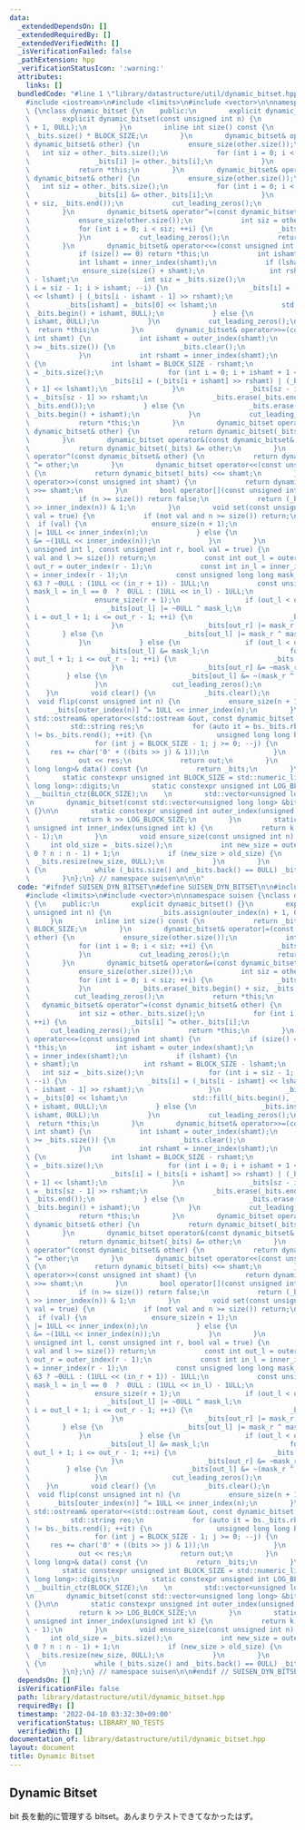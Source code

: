 ```yaml
---
data:
  _extendedDependsOn: []
  _extendedRequiredBy: []
  _extendedVerifiedWith: []
  _isVerificationFailed: false
  _pathExtension: hpp
  _verificationStatusIcon: ':warning:'
  attributes:
    links: []
  bundledCode: "#line 1 \"library/datastructure/util/dynamic_bitset.hpp\"\n\n\n\n\
    #include <iostream>\n#include <limits>\n#include <vector>\n\nnamespace suisen\
    \ {\nclass dynamic_bitset {\n    public:\n        explicit dynamic_bitset() {}\n\
    \        explicit dynamic_bitset(const unsigned int n) {\n            _bits.assign(outer_index(n)\
    \ + 1, 0ULL);\n        }\n        inline int size() const {\n            return\
    \ _bits.size() * BLOCK_SIZE;\n        }\n        dynamic_bitset& operator|=(const\
    \ dynamic_bitset& other) {\n            ensure_size(other.size());\n         \
    \   int siz = other._bits.size();\n            for (int i = 0; i < siz; ++i) {\n\
    \                _bits[i] |= other._bits[i];\n            }\n            cut_leading_zeros();\n\
    \            return *this;\n        }\n        dynamic_bitset& operator&=(const\
    \ dynamic_bitset& other) {\n            ensure_size(other.size());\n         \
    \   int siz = other._bits.size();\n            for (int i = 0; i < siz; ++i) {\n\
    \                _bits[i] &= other._bits[i];\n            }\n            _bits.erase(_bits.begin()\
    \ + siz, _bits.end());\n            cut_leading_zeros();\n            return *this;\n\
    \        }\n        dynamic_bitset& operator^=(const dynamic_bitset& other) {\n\
    \            ensure_size(other.size());\n            int siz = other._bits.size();\n\
    \            for (int i = 0; i < siz; ++i) {\n                _bits[i] ^= other._bits[i];\n\
    \            }\n            cut_leading_zeros();\n            return *this;\n\
    \        }\n        dynamic_bitset& operator<<=(const unsigned int shamt) {\n\
    \            if (size() == 0) return *this;\n            int ishamt = outer_index(shamt);\n\
    \            int lshamt = inner_index(shamt);\n            if (lshamt) {\n   \
    \             ensure_size(size() + shamt);\n                int rshamt = BLOCK_SIZE\
    \ - lshamt;\n                int siz = _bits.size();\n                for (int\
    \ i = siz - 1; i > ishamt; --i) {\n                    _bits[i] = (_bits[i - ishamt]\
    \ << lshamt) | (_bits[i - ishamt - 1] >> rshamt);\n                }\n       \
    \         _bits[ishamt] = _bits[0] << lshamt;\n                std::fill(_bits.begin(),\
    \ _bits.begin() + ishamt, 0ULL);\n            } else {\n                _bits.insert(_bits.begin(),\
    \ ishamt, 0ULL);\n            }\n            cut_leading_zeros();\n          \
    \  return *this;\n        }\n        dynamic_bitset& operator>>=(const unsigned\
    \ int shamt) {\n            int ishamt = outer_index(shamt);\n            if (ishamt\
    \ >= _bits.size()) {\n                _bits.clear();\n                return *this;\n\
    \            }\n            int rshamt = inner_index(shamt);\n            if (rshamt)\
    \ {\n                int lshamt = BLOCK_SIZE - rshamt;\n                int sz\
    \ = _bits.size();\n                for (int i = 0; i + ishamt + 1 < sz; ++i) {\n\
    \                    _bits[i] = (_bits[i + ishamt] >> rshamt) | (_bits[i + ishamt\
    \ + 1] << lshamt);\n                }\n                _bits[sz - ishamt - 1]\
    \ = _bits[sz - 1] >> rshamt;\n                _bits.erase(_bits.end() - ishamt,\
    \ _bits.end());\n            } else {\n                _bits.erase(_bits.begin(),\
    \ _bits.begin() + ishamt);\n            }\n            cut_leading_zeros();\n\
    \            return *this;\n        }\n        dynamic_bitset operator|(const\
    \ dynamic_bitset& other) {\n            return dynamic_bitset(_bits) |= other;\n\
    \        }\n        dynamic_bitset operator&(const dynamic_bitset& other) {\n\
    \            return dynamic_bitset(_bits) &= other;\n        }\n        dynamic_bitset\
    \ operator^(const dynamic_bitset& other) {\n            return dynamic_bitset(_bits)\
    \ ^= other;\n        }\n        dynamic_bitset operator<<(const unsigned int shamt)\
    \ {\n            return dynamic_bitset(_bits) <<= shamt;\n        }\n        dynamic_bitset\
    \ operator>>(const unsigned int shamt) {\n            return dynamic_bitset(_bits)\
    \ >>= shamt;\n        }\n        bool operator[](const unsigned int n) const {\n\
    \            if (n >= size()) return false;\n            return (_bits[outer_index(n)]\
    \ >> inner_index(n)) & 1;\n        }\n        void set(const unsigned int n, bool\
    \ val = true) {\n            if (not val and n >= size()) return;\n          \
    \  if (val) {\n                ensure_size(n + 1);\n                _bits[outer_index(n)]\
    \ |= 1ULL << inner_index(n);\n            } else {\n                _bits[outer_index(n)]\
    \ &= ~(1ULL << inner_index(n));\n            }\n        }\n        void range_set(const\
    \ unsigned int l, const unsigned int r, bool val = true) {\n            if (not\
    \ val and l >= size()) return;\n            const int out_l = outer_index(l),\
    \ out_r = outer_index(r - 1);\n            const int in_l = inner_index(l), in_r\
    \ = inner_index(r - 1);\n            const unsigned long long mask_r = in_r ==\
    \ 63 ? ~0ULL : (1ULL << (in_r + 1)) - 1ULL;\n            const unsigned long long\
    \ mask_l = in_l == 0  ?  0ULL : (1ULL << in_l) - 1ULL;\n            if (val) {\n\
    \                ensure_size(r + 1);\n                if (out_l < out_r) {\n \
    \                   _bits[out_l] |= ~0ULL ^ mask_l;\n                    for (int\
    \ i = out_l + 1; i <= out_r - 1; ++i) {\n                        _bits[i] = ~0ULL;\n\
    \                    }\n                    _bits[out_r] |= mask_r;\n        \
    \        } else {\n                    _bits[out_l] |= mask_r ^ mask_l;\n    \
    \            }\n            } else {\n                if (out_l < out_r) {\n \
    \                   _bits[out_l] &= mask_l;\n                    for (int i =\
    \ out_l + 1; i <= out_r - 1; ++i) {\n                        _bits[i] = 0ULL;\n\
    \                    }\n                    _bits[out_r] &= ~mask_r;\n       \
    \         } else {\n                    _bits[out_l] &= ~(mask_r ^ mask_l);\n\
    \                }\n                cut_leading_zeros();\n            }\n    \
    \    }\n        void clear() {\n            _bits.clear();\n        }\n      \
    \  void flip(const unsigned int n) {\n            ensure_size(n + 1);\n      \
    \      _bits[outer_index(n)] ^= 1ULL << inner_index(n);\n        }\n        friend\
    \ std::ostream& operator<<(std::ostream &out, const dynamic_bitset &bs) {\n  \
    \          std::string res;\n            for (auto it = bs._bits.rbegin(); it\
    \ != bs._bits.rend(); ++it) {\n                unsigned long long bits = *it;\n\
    \                for (int j = BLOCK_SIZE - 1; j >= 0; --j) {\n               \
    \     res += char('0' + ((bits >> j) & 1));\n                }\n            }\n\
    \            out << res;\n            return out;\n        }\n        const std::vector<unsigned\
    \ long long>& data() const {\n            return _bits;\n        }\n    private:\n\
    \        static constexpr unsigned int BLOCK_SIZE = std::numeric_limits<unsigned\
    \ long long>::digits;\n        static constexpr unsigned int LOG_BLOCK_SIZE =\
    \ __builtin_ctz(BLOCK_SIZE);\n    \n        std::vector<unsigned long long> _bits;\n\
    \n        dynamic_bitset(const std::vector<unsigned long long> &bits) : _bits(bits)\
    \ {}\n\n        static constexpr unsigned int outer_index(unsigned int k) {\n\
    \            return k >> LOG_BLOCK_SIZE;\n        }\n        static constexpr\
    \ unsigned int inner_index(unsigned int k) {\n            return k & (BLOCK_SIZE\
    \ - 1);\n        }\n        void ensure_size(const unsigned int n) {\n       \
    \     int old_size = _bits.size();\n            int new_size = outer_index(n ==\
    \ 0 ? n : n - 1) + 1;\n            if (new_size > old_size) {\n              \
    \  _bits.resize(new_size, 0ULL);\n            }\n        }\n        void cut_leading_zeros()\
    \ {\n            while (_bits.size() and _bits.back() == 0ULL) _bits.pop_back();\n\
    \        }\n};\n} // namespace suisen\n\n\n"
  code: "#ifndef SUISEN_DYN_BITSET\n#define SUISEN_DYN_BITSET\n\n#include <iostream>\n\
    #include <limits>\n#include <vector>\n\nnamespace suisen {\nclass dynamic_bitset\
    \ {\n    public:\n        explicit dynamic_bitset() {}\n        explicit dynamic_bitset(const\
    \ unsigned int n) {\n            _bits.assign(outer_index(n) + 1, 0ULL);\n   \
    \     }\n        inline int size() const {\n            return _bits.size() *\
    \ BLOCK_SIZE;\n        }\n        dynamic_bitset& operator|=(const dynamic_bitset&\
    \ other) {\n            ensure_size(other.size());\n            int siz = other._bits.size();\n\
    \            for (int i = 0; i < siz; ++i) {\n                _bits[i] |= other._bits[i];\n\
    \            }\n            cut_leading_zeros();\n            return *this;\n\
    \        }\n        dynamic_bitset& operator&=(const dynamic_bitset& other) {\n\
    \            ensure_size(other.size());\n            int siz = other._bits.size();\n\
    \            for (int i = 0; i < siz; ++i) {\n                _bits[i] &= other._bits[i];\n\
    \            }\n            _bits.erase(_bits.begin() + siz, _bits.end());\n \
    \           cut_leading_zeros();\n            return *this;\n        }\n     \
    \   dynamic_bitset& operator^=(const dynamic_bitset& other) {\n            ensure_size(other.size());\n\
    \            int siz = other._bits.size();\n            for (int i = 0; i < siz;\
    \ ++i) {\n                _bits[i] ^= other._bits[i];\n            }\n       \
    \     cut_leading_zeros();\n            return *this;\n        }\n        dynamic_bitset&\
    \ operator<<=(const unsigned int shamt) {\n            if (size() == 0) return\
    \ *this;\n            int ishamt = outer_index(shamt);\n            int lshamt\
    \ = inner_index(shamt);\n            if (lshamt) {\n                ensure_size(size()\
    \ + shamt);\n                int rshamt = BLOCK_SIZE - lshamt;\n             \
    \   int siz = _bits.size();\n                for (int i = siz - 1; i > ishamt;\
    \ --i) {\n                    _bits[i] = (_bits[i - ishamt] << lshamt) | (_bits[i\
    \ - ishamt - 1] >> rshamt);\n                }\n                _bits[ishamt]\
    \ = _bits[0] << lshamt;\n                std::fill(_bits.begin(), _bits.begin()\
    \ + ishamt, 0ULL);\n            } else {\n                _bits.insert(_bits.begin(),\
    \ ishamt, 0ULL);\n            }\n            cut_leading_zeros();\n          \
    \  return *this;\n        }\n        dynamic_bitset& operator>>=(const unsigned\
    \ int shamt) {\n            int ishamt = outer_index(shamt);\n            if (ishamt\
    \ >= _bits.size()) {\n                _bits.clear();\n                return *this;\n\
    \            }\n            int rshamt = inner_index(shamt);\n            if (rshamt)\
    \ {\n                int lshamt = BLOCK_SIZE - rshamt;\n                int sz\
    \ = _bits.size();\n                for (int i = 0; i + ishamt + 1 < sz; ++i) {\n\
    \                    _bits[i] = (_bits[i + ishamt] >> rshamt) | (_bits[i + ishamt\
    \ + 1] << lshamt);\n                }\n                _bits[sz - ishamt - 1]\
    \ = _bits[sz - 1] >> rshamt;\n                _bits.erase(_bits.end() - ishamt,\
    \ _bits.end());\n            } else {\n                _bits.erase(_bits.begin(),\
    \ _bits.begin() + ishamt);\n            }\n            cut_leading_zeros();\n\
    \            return *this;\n        }\n        dynamic_bitset operator|(const\
    \ dynamic_bitset& other) {\n            return dynamic_bitset(_bits) |= other;\n\
    \        }\n        dynamic_bitset operator&(const dynamic_bitset& other) {\n\
    \            return dynamic_bitset(_bits) &= other;\n        }\n        dynamic_bitset\
    \ operator^(const dynamic_bitset& other) {\n            return dynamic_bitset(_bits)\
    \ ^= other;\n        }\n        dynamic_bitset operator<<(const unsigned int shamt)\
    \ {\n            return dynamic_bitset(_bits) <<= shamt;\n        }\n        dynamic_bitset\
    \ operator>>(const unsigned int shamt) {\n            return dynamic_bitset(_bits)\
    \ >>= shamt;\n        }\n        bool operator[](const unsigned int n) const {\n\
    \            if (n >= size()) return false;\n            return (_bits[outer_index(n)]\
    \ >> inner_index(n)) & 1;\n        }\n        void set(const unsigned int n, bool\
    \ val = true) {\n            if (not val and n >= size()) return;\n          \
    \  if (val) {\n                ensure_size(n + 1);\n                _bits[outer_index(n)]\
    \ |= 1ULL << inner_index(n);\n            } else {\n                _bits[outer_index(n)]\
    \ &= ~(1ULL << inner_index(n));\n            }\n        }\n        void range_set(const\
    \ unsigned int l, const unsigned int r, bool val = true) {\n            if (not\
    \ val and l >= size()) return;\n            const int out_l = outer_index(l),\
    \ out_r = outer_index(r - 1);\n            const int in_l = inner_index(l), in_r\
    \ = inner_index(r - 1);\n            const unsigned long long mask_r = in_r ==\
    \ 63 ? ~0ULL : (1ULL << (in_r + 1)) - 1ULL;\n            const unsigned long long\
    \ mask_l = in_l == 0  ?  0ULL : (1ULL << in_l) - 1ULL;\n            if (val) {\n\
    \                ensure_size(r + 1);\n                if (out_l < out_r) {\n \
    \                   _bits[out_l] |= ~0ULL ^ mask_l;\n                    for (int\
    \ i = out_l + 1; i <= out_r - 1; ++i) {\n                        _bits[i] = ~0ULL;\n\
    \                    }\n                    _bits[out_r] |= mask_r;\n        \
    \        } else {\n                    _bits[out_l] |= mask_r ^ mask_l;\n    \
    \            }\n            } else {\n                if (out_l < out_r) {\n \
    \                   _bits[out_l] &= mask_l;\n                    for (int i =\
    \ out_l + 1; i <= out_r - 1; ++i) {\n                        _bits[i] = 0ULL;\n\
    \                    }\n                    _bits[out_r] &= ~mask_r;\n       \
    \         } else {\n                    _bits[out_l] &= ~(mask_r ^ mask_l);\n\
    \                }\n                cut_leading_zeros();\n            }\n    \
    \    }\n        void clear() {\n            _bits.clear();\n        }\n      \
    \  void flip(const unsigned int n) {\n            ensure_size(n + 1);\n      \
    \      _bits[outer_index(n)] ^= 1ULL << inner_index(n);\n        }\n        friend\
    \ std::ostream& operator<<(std::ostream &out, const dynamic_bitset &bs) {\n  \
    \          std::string res;\n            for (auto it = bs._bits.rbegin(); it\
    \ != bs._bits.rend(); ++it) {\n                unsigned long long bits = *it;\n\
    \                for (int j = BLOCK_SIZE - 1; j >= 0; --j) {\n               \
    \     res += char('0' + ((bits >> j) & 1));\n                }\n            }\n\
    \            out << res;\n            return out;\n        }\n        const std::vector<unsigned\
    \ long long>& data() const {\n            return _bits;\n        }\n    private:\n\
    \        static constexpr unsigned int BLOCK_SIZE = std::numeric_limits<unsigned\
    \ long long>::digits;\n        static constexpr unsigned int LOG_BLOCK_SIZE =\
    \ __builtin_ctz(BLOCK_SIZE);\n    \n        std::vector<unsigned long long> _bits;\n\
    \n        dynamic_bitset(const std::vector<unsigned long long> &bits) : _bits(bits)\
    \ {}\n\n        static constexpr unsigned int outer_index(unsigned int k) {\n\
    \            return k >> LOG_BLOCK_SIZE;\n        }\n        static constexpr\
    \ unsigned int inner_index(unsigned int k) {\n            return k & (BLOCK_SIZE\
    \ - 1);\n        }\n        void ensure_size(const unsigned int n) {\n       \
    \     int old_size = _bits.size();\n            int new_size = outer_index(n ==\
    \ 0 ? n : n - 1) + 1;\n            if (new_size > old_size) {\n              \
    \  _bits.resize(new_size, 0ULL);\n            }\n        }\n        void cut_leading_zeros()\
    \ {\n            while (_bits.size() and _bits.back() == 0ULL) _bits.pop_back();\n\
    \        }\n};\n} // namespace suisen\n\n#endif // SUISEN_DYN_BITSET"
  dependsOn: []
  isVerificationFile: false
  path: library/datastructure/util/dynamic_bitset.hpp
  requiredBy: []
  timestamp: '2022-04-10 03:32:30+09:00'
  verificationStatus: LIBRARY_NO_TESTS
  verifiedWith: []
documentation_of: library/datastructure/util/dynamic_bitset.hpp
layout: document
title: Dynamic Bitset
---
```

## Dynamic Bitset

bit 長を動的に管理する bitset。あんまりテストできてなかったはず。
